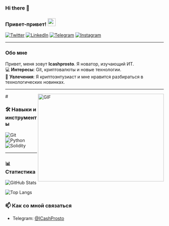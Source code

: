 ### Hi there 👋

### Привет-привет! <img src="https://media.giphy.com/media/hvRJCLFzcasrR4ia7z/giphy.gif" width="25px">


[![Twitter](https://img.shields.io/badge/-Twitter-1DA1F2?style=flat-square&logo=twitter&logoColor=white)](https://twitter.com/your_profile)
[![LinkedIn](https://img.shields.io/badge/-LinkedIn-0077B5?style=flat-square&logo=linkedin&logoColor=white)](https://www.linkedin.com/in/your_profile)
[![Telegram](https://img.shields.io/badge/-Telegram-2CA5E0?style=flat-square&logo=telegram&logoColor=white)](https://t.me/your_profile)
[![Instagram](https://img.shields.io/badge/-Instagram-E4405F?style=flat-square&logo=instagram&logoColor=white)](https://www.instagram.com/your_profile)

---

### Обо мне

Привет, меня зовут **Icashprosto**. Я новатор, изучающий ИТ.  
💻 **Интересы**: Git, криптовалюты и новые технологии.  
🚀 **Увлечения**: Я криптоэнтузиаст и мне нравится разбираться в технологических новинках.

---

#<img align="right" alt="GIF" src="https://tenor.com/pl/view/anonymous-pepe-rare-pepe-the-matrix-pepe-matrix-gif-15409694#:~:text=Anonymous%20Pepe%20GIF-,%E2%97%8F%20GIF%20SD,-%E2%97%8F%20GIF%20HD" width="400" height="280" />

### 🛠️ Навыки и инструменты

![Git](https://img.shields.io/badge/-Git-F05032?style=flat-square&logo=git&logoColor=white)  
![Python](https://img.shields.io/badge/-Python-3776AB?style=flat-square&logo=python&logoColor=white)  
![Solidity](https://img.shields.io/badge/-Solidity-363636?style=flat-square&logo=solidity&logoColor=white)



---

### 📊 Статистика

![GitHub Stats](https://github-readme-stats.vercel.app/api?username=icashprosto&show_icons=true&hide_title=true&count_private=true&hide=prs&theme=radical)

![Top Langs](https://github-readme-stats.vercel.app/api/top-langs/?username=icashprosto&layout=compact&theme=radical)

### 📫 Как со мной связаться

- Telegram: [@ICashProsto](https://t.me/ICashProsto)

